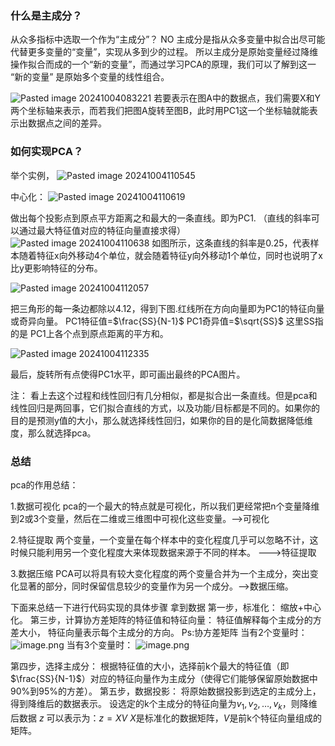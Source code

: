 ### 什么是主成分？
从众多指标中选取一个作为“主成分”？ NO
主成分是指从众多变量中拟合出尽可能代替更多变量的“变量”，实现从多到少的过程。
所以主成分是原始变量经过降维操作拟合而成的一个“新的变量”，而通过学习PCA的原理，我们可以了解到这一 “新的变量” 是原始多个变量的线性组合。

![Pasted image 20241004083221](https://erin-53347-1330131220.cos.ap-guangzhou.myqcloud.com/202410101040446.png)
若要表示在图A中的数据点，我们需要X和Y两个坐标轴来表示，而若我们把图A旋转至图B，此时用PC1这一个坐标轴就能表示出数据点之间的差异。


### 如何实现PCA？ 

举个实例，
![Pasted image 20241004110545](https://erin-53347-1330131220.cos.ap-guangzhou.myqcloud.com/202410101040382.png)

中心化：
![Pasted image 20241004110619](https://erin-53347-1330131220.cos.ap-guangzhou.myqcloud.com/202410101040545.png)

做出每个投影点到原点平方距离之和最大的一条直线。即为PC1. （直线的斜率可以通过最大特征值对应的特征向量直接求得）
![Pasted image 20241004110638](https://erin-53347-1330131220.cos.ap-guangzhou.myqcloud.com/202410101040807.png)
如图所示，这条直线的斜率是0.25，代表样本随着特征x向外移动4个单位，就会随着特征y向外移动1个单位，同时也说明了x比y更影响特征的分布。



![Pasted image 20241004112057](https://erin-53347-1330131220.cos.ap-guangzhou.myqcloud.com/202410101041562.png)


把三角形的每一条边都除以4.12，得到下图.红线所在方向向量即为PC1的特征向量或奇异向量。
PC1特征值=$\frac{SS}{N-1}$
PC1奇异值=$\sqrt{SS}$
这里SS指的是 PC1上各个点到原点距离的平方和。

![Pasted image 20241004112335](https://erin-53347-1330131220.cos.ap-guangzhou.myqcloud.com/202410101041481.png)

最后，旋转所有点使得PC1水平，即可画出最终的PCA图片。

注：
看上去这个过程和线性回归有几分相似，都是拟合出一条直线。但是pca和线性回归是两回事，它们拟合直线的方式，以及功能/目标都是不同的。如果你的目的是预测y值的大小，那么就选择线性回归，如果你的目的是化简数据降低维度，那么就选择pca。

### 总结

pca的作用总结：

1.数据可视化
pca的一个最大的特点就是可视化，所以我们更经常把n个变量降维到2或3个变量，然后在二维或三维图中可视化这些变量。-->可视化

2.特征提取
两个变量，一个变量在每个样本中的变化程度几乎可以忽略不计，这时候只能利用另一个变化程度大来体现数据来源于不同的样本。  --->特征提取

3.数据压缩
PCA可以将具有较大变化程度的两个变量合并为一个主成分，突出变化显著的部分，同时保留信息较少的变量作为另一个成分。-->数据压缩。


下面来总结一下进行代码实现的具体步骤
拿到数据
第一步，标准化：
	 缩放+中心化。
第三步，计算协方差矩阵的特征值和特征向量：
	特征值解释每个主成分的方差大小，
	特征向量表示每个主成分的方向。
Ps:协方差矩阵
当有2个变量时：
![image.png](https://erin-53347-1330131220.cos.ap-guangzhou.myqcloud.com/202410130928899.png)
当有3个变量时：
![image.png](https://erin-53347-1330131220.cos.ap-guangzhou.myqcloud.com/202410130928359.png)


第四步，选择主成分：
	 根据特征值的大小，选择前k个最大的特征值（即$\frac{SS}{N-1}$）对应的特征向量作为主成分（使得它们能够保留原始数据中90%到95%的方差）。
第五步，数据投影：
将原始数据投影到选定的主成分上，得到降维后的数据表示。
	 设选定的k个主成分的特征向量为$v_1,v_2,\dots,v_k$，则降维后数据 $z$ 可以表示为：$z=XV$
	 $X$是标准化的数据矩阵，$V$是前k个特征向量组成的矩阵。


